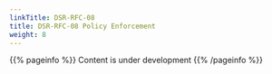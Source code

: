 ```yaml
---
linkTitle: DSR-RFC-08
title: DSR-RFC-08 Policy Enforcement
weight: 8
---
```


{{% pageinfo %}}
Content is under development
{{% /pageinfo %}}
